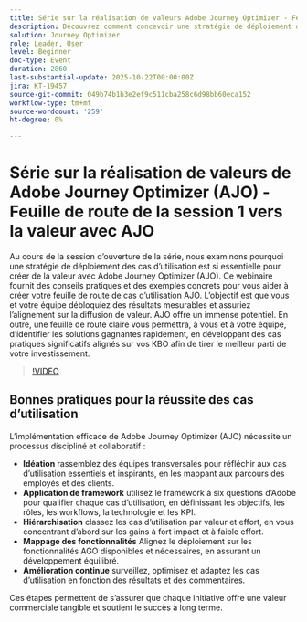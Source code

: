 ```yaml
---
title: Série sur la réalisation de valeurs Adobe Journey Optimizer - Feuille de route de la session 1 vers la valeur avec Adobe Journey Optimizer
description: Découvrez comment concevoir une stratégie de déploiement de cas d’utilisation Adobe Journey Optimizer qui génère des résultats mesurables. Découvrez des conseils pratiques et des exemples concrets pour tirer le meilleur parti de votre activité.
solution: Journey Optimizer
role: Leader, User
level: Beginner
doc-type: Event
duration: 2860
last-substantial-update: 2025-10-22T00:00:00Z
jira: KT-19457
source-git-commit: 049b74b1b3e2ef9c511cba258c6d98bb60eca152
workflow-type: tm+mt
source-wordcount: '259'
ht-degree: 0%

---
```



# Série sur la réalisation de valeurs de Adobe Journey Optimizer (AJO) - Feuille de route de la session 1 vers la valeur avec AJO

Au cours de la session d’ouverture de la série, nous examinons pourquoi une stratégie de déploiement des cas d’utilisation est si essentielle pour créer de la valeur avec Adobe Journey Optimizer (AJO). Ce webinaire fournit des conseils pratiques et des exemples concrets pour vous aider à créer votre feuille de route de cas d’utilisation AJO. L’objectif est que vous et votre équipe débloquiez des résultats mesurables et assuriez l’alignement sur la diffusion de valeur. AJO offre un immense potentiel. En outre, une feuille de route claire vous permettra, à vous et à votre équipe, d’identifier les solutions gagnantes rapidement, en développant des cas pratiques significatifs alignés sur vos KBO afin de tirer le meilleur parti de votre investissement.

>[!VIDEO](https://video.tv.adobe.com/v/3476067/?learn=on&enablevpops)

## Bonnes pratiques pour la réussite des cas d’utilisation

L’implémentation efficace de Adobe Journey Optimizer (AJO) nécessite un processus discipliné et collaboratif :

* **Idéation** rassemblez des équipes transversales pour réfléchir aux cas d’utilisation essentiels et inspirants, en les mappant aux parcours des employés et des clients.
* **Application de framework** utilisez le framework à six questions d’Adobe pour qualifier chaque cas d’utilisation, en définissant les objectifs, les rôles, les workflows, la technologie et les KPI.
* **Hiérarchisation** classez les cas d’utilisation par valeur et effort, en vous concentrant d’abord sur les gains à fort impact et à faible effort.
* **Mappage des fonctionnalités** Alignez le déploiement sur les fonctionnalités AGO disponibles et nécessaires, en assurant un développement équilibré.
* **Amélioration continue** surveillez, optimisez et adaptez les cas d’utilisation en fonction des résultats et des commentaires.

Ces étapes permettent de s’assurer que chaque initiative offre une valeur commerciale tangible et soutient le succès à long terme.

